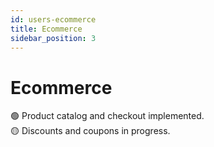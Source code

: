 ```yaml
---
id: users-ecommerce
title: Ecommerce
sidebar_position: 3
---
```


# Ecommerce

🟢 Product catalog and checkout implemented.  
🟡 Discounts and coupons in progress.  

